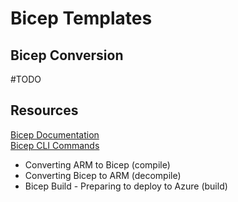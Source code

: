 # Bicep Templates

## Bicep Conversion 

#TODO

## Resources

[Bicep Documentation][BicepOverview]  
[Bicep CLI Commands][BicepCLI]

- Converting ARM to Bicep (compile)
- Converting Bicep to ARM (decompile)
- Bicep Build - Preparing to deploy to Azure (build)


[BicepOverview]:https://learn.microsoft.com/en-us/azure/azure-resource-manager/bicep/
[BicepCLI]:https://learn.microsoft.com/en-us/azure/azure-resource-manager/bicep/bicep-cli
